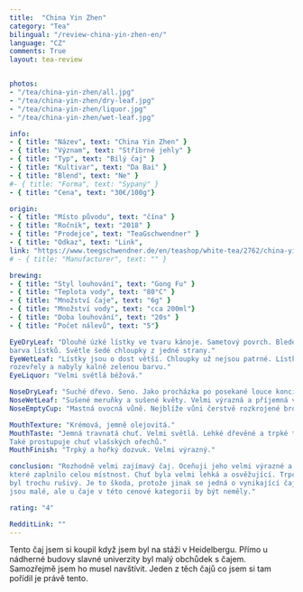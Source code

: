 ```yaml
---
title:  "China Yin Zhen"
category: "Tea"
bilingual: "/review-china-yin-zhen-en/"
language: "CZ"
comments: True
layout: tea-review


photos:
- "/tea/china-yin-zhen/all.jpg"
- "/tea/china-yin-zhen/dry-leaf.jpg"
- "/tea/china-yin-zhen/liquor.jpg"
- "/tea/china-yin-zhen/wet-leaf.jpg"

info:
- { title: "Název", text: "China Yin Zhen" }
- { title: "Význam", text: "Stříbrné jehly" }
- { title: "Typ", text: "Bílý čaj" }
- { title: "Kultivar", text: "Da Bai" }
- { title: "Blend", text: "Ne" }
#- { title: "Forma", text: "Sypaný" }
- { title: "Cena", text: "30€/100g"}

origin:
- { title: "Místo původu", text: "čína" }
- { title: "Ročník", text: "2018" }
- { title: "Prodejce", text: "TeaGschwendner" }
- { title: "Odkaz", text: "Link", 
link: "https://www.teegschwendner.de/en/teashop/white-tea/2762/china-yin-zhen-organic" }
# - { title: "Manufacturer", text: "" }

brewing:
- { title: "Styl louhování", text: "Gong Fu" }
- { title: "Teplota vody", text: "80°C" }
- { title: "Množství čaje", text: "6g" }
- { title: "Množství vody", text: "cca 200ml"}
- { title: "Doba louhování", text: "20s" }
- { title: "Počet nálevů", text: "5"}

EyeDryLeaf: "Dlouhé úzké lístky ve tvaru kánoje. Sametový povrch. Bledě světlá zelená 
barva lístků. Světle šedé chloupky z jedné strany."
EyeWetLeaf: "Lístky jsou o dost větší. Chloupky už nejsou patrné. Lístky se 
rozevřely a nabyly kalně zelenou barvu." 
EyeLiquor: "Velmi světlá béžová."

NoseDryLeaf: "Suché dřevo. Seno. Jako procházka po posekané louce konci léta."
NoseWetLeaf: "Sušené meruňky a sušené květy. Velmi výrazná a příjemná vůně."
NoseEmptyCup: "Mastná ovocná vůně. Nejblíže vůni čerstvě rozkrojené broskve."

MouthTexture: "Krémová, jemně olejovitá."
MouthTaste: "Jemná travnatá chuť. Velmi světlá. Lehké dřevěné a trpké tóny. 
Také prostupuje chuť vlašských ořechů."
MouthFinish: "Trpký a hořký dozvuk. Velmi výrazný."

conclusion: "Rozhodně velmi zajímavý čaj. Oceňuji jeho velmi výrazné a příjemné aroma, 
které zaplnilo celou místnost. Chuť byla velmi lehká a osvěžující. Trpce hořký konec 
byl trochu rušivý. Je to škoda, protože jinak se jedná o vynikající čaj. Nedostatky 
jsou malé, ale u čaje v této cenové kategorii by být neměly."

rating: "4"

RedditLink: ""
---
```


Tento čaj jsem si koupil když jsem byl na stáži v Heidelbergu. Přímo u nádherné budovy 
slavné univerzity byl malý obchůdek s čajem. Samozřejmě jsem ho musel navštívit. 
Jeden z těch čajů co jsem si tam pořídil je právě tento.
